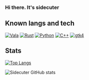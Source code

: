 ### Hi there. It's sidecuter

## Known langs and tech

<!--[![C Sharp](https://img.shields.io/static/v1?style=for-the-badge&message=CSharp&color=blue&logo=c%23&logoColor=FFFFFF&label=)](https://learn.microsoft.com/en-us/dotnet/csharp/)-->
[![Vala](https://img.shields.io/static/v1?style=for-the-badge&message=Vala&color=403757&logo=vala&logoColor=FFFFFF&label=)](https://wiki.gnome.org/Projects/Vala)
[![Rust](https://img.shields.io/static/v1?style=for-the-badge&message=Rust&color=FFFFFF&logo=Rust&logoColor=000000&label=)](https://www.rust-lang.org/)
[![Python](https://img.shields.io/badge/python-gray?style=for-the-badge&logo=python&logoColor=yellow)](https://www.python.org/)
[![C++](https://img.shields.io/static/v1?style=for-the-badge&message=c%2B%2B&color=00549D&logo=c%2B%2B&logoColor=FFFFFF&label=)](https://en.cppreference.com)
[![gtk4](https://img.shields.io/static/v1?style=for-the-badge&message=GTK4&color=000010&logo=gtk&label=)](https://www.gtk.org)
<!--[![.NET](https://img.shields.io/static/v1?style=for-the-badge&message=.NET&color=512BD4&logo=.NET&logoColor=FFFFFF&label=)](https://dotnet.microsoft.com/en-us/)-->
<!--[![qt](https://img.shields.io/static/v1?style=for-the-badge&message=qt&color=00FF00&logo=qt&logoColor=FFFFFF&label=)](https://www.qt.io)
-->
## Stats

[![Top Langs](https://github-readme-stats.vercel.app/api/top-langs/?username=sidecuter&theme=codeSTACKr&langs_count=5)]()

![Sidecuter GitHub stats](https://github-readme-stats.vercel.app/api?username=sidecuter&show_icons=true&theme=codeSTACKr)

<!--
**sidecuter/sidecuter** is a ✨ _special_ ✨ repository because its `README.md` (this file) appears on your GitHub profile.

Here are some ideas to get you started:

- 🔭 I’m currently working on ...
- 🌱 I’m currently learning ...
- 👯 I’m looking to collaborate on ...
- 🤔 I’m looking for help with ...
- 💬 Ask me about ...
- 📫 How to reach me: ...
- 😄 Pronouns: ...
- ⚡ Fun fact: ...
-->
